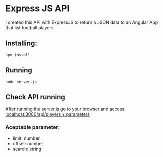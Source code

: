 # Express JS API
I created this API with ExpressJS to return a JSON data to an Angular App that list football players.

## Installing:
```
npm install
```

## Running
```
node server.js
```

## Check API running
After running the server.js go to your browser and access:
[localhost:3000/api/players + parameters](http://localhost:3000/api/players?limit=10&offset=0&search=)

### Aceptable parameter:
* limit: number
* offset: number
* search: string